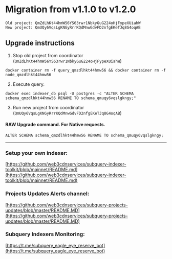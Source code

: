 # Migration from v1.1.0 to v1.2.0
```
Old project: QmZdLhKt44hmW56YS63rwr1NbkyGuG224oHjFypeXUiahW
New project: QmUQy6VqsLgKNGyRrrKQdMnwGdvFD2nfgEKeTJq8G4oqAB
```


## Upgrade instructions
 1) Stop old project from coordinator (`QmZdLhKt44hmW56YS63rwr1NbkyGuG224oHjFypeXUiahW`)

```
docker container rm -f query_qmzdlhkt44hmw56 && docker container rm -f node_qmzdlhkt44hmw56
```

 2) Execute query.

```
docker exec indexer_db psql -U postgres -c "ALTER SCHEMA schema_qmzdlhkt44hmw56 RENAME TO schema_qmuqy6vqslgkngy;"

```

 3) Run new project from coordinator (`QmUQy6VqsLgKNGyRrrKQdMnwGdvFD2nfgEKeTJq8G4oqAB`)

#### RAW Upgrade command. For Native requests.
`ALTER SCHEMA schema_qmzdlhkt44hmw56 RENAME TO schema_qmuqy6vqslgkngy;`


___
### Setup your own indexer:

[https://github.com/web3cdnservices/subquery-indexer-toolkit/blob/mainnet/README.md](https://github.com/web3cdnservices/subquery-indexer-toolkit/blob/mainnet/README.md)

### Projects Updates Alerts channel:

[https://github.com/web3cdnservices/subquery-projects-updates/blob/master/README.MD](https://github.com/web3cdnservices/subquery-projects-updates/blob/master/README.MD)

### Subquery Indexers Monitoring:

[https://t.me/subquery_eagle_eye_reserve_bot](https://t.me/subquery_eagle_eye_reserve_bot)
